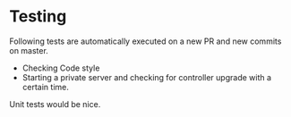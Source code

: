 # Testing

Following tests are automatically executed on a new PR and new commits on master.

 - Checking Code style
 - Starting a private server and checking for controller upgrade with a certain time.

 Unit tests would be nice.
